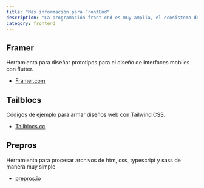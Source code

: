 ```yaml
---
title: "Más información para FrontEnd"
description: "La programación front end es muy amplia, el ecosistema de JavaScript crece muy rápido, en este artículo expondré lo nuevo que voy implementando y aprendiendo sobre el desarrollo web"
category: frontend
---
```


## Framer

Herramienta para diseñar prototipos para el diseño de interfaces mobiles con flutter.

- [Framer.com](https://www.framer.com/)

## Tailblocs

Códigos de ejemplo para armar diseños web con Tailwind CSS.

- [Tailblocs.cc](https://tailblocks.cc/)

## Prepros

Herramienta para procesar archivos de htm, css, typescript y sass de manera muy simple

- [prepros.io](https://prepros.io/)
